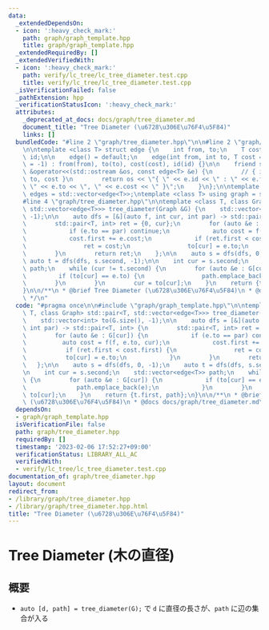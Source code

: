 ```yaml
---
data:
  _extendedDependsOn:
  - icon: ':heavy_check_mark:'
    path: graph/graph_template.hpp
    title: graph/graph_template.hpp
  _extendedRequiredBy: []
  _extendedVerifiedWith:
  - icon: ':heavy_check_mark:'
    path: verify/lc_tree/lc_tree_diameter.test.cpp
    title: verify/lc_tree/lc_tree_diameter.test.cpp
  _isVerificationFailed: false
  _pathExtension: hpp
  _verificationStatusIcon: ':heavy_check_mark:'
  attributes:
    _deprecated_at_docs: docs/graph/tree_diameter.md
    document_title: "Tree Diameter (\u6728\u306E\u76F4\u5F84)"
    links: []
  bundledCode: "#line 2 \"graph/tree_diameter.hpp\"\n\n#line 2 \"graph/graph_template.hpp\"\
    \n\ntemplate <class T> struct edge {\n    int from, to;\n    T cost;\n    int\
    \ id;\n\n    edge() = default;\n    edge(int from, int to, T cost = 1, int id\
    \ = -1) : from(from), to(to), cost(cost), id(id) {}\n\n    friend std::ostream\
    \ &operator<<(std::ostream &os, const edge<T> &e) {\n        // { id : from ->\
    \ to, cost }\n        return os << \"{ \" << e.id << \" : \" << e.from << \" ->\
    \ \" << e.to << \", \" << e.cost << \" }\";\n    }\n};\n\ntemplate <class T> using\
    \ edges = std::vector<edge<T>>;\ntemplate <class T> using graph = std::vector<std::vector<edge<T>>>;\n\
    #line 4 \"graph/tree_diameter.hpp\"\n\ntemplate <class T, class Graph> std::pair<T,\
    \ std::vector<edge<T>>> tree_diameter(Graph &G) {\n    std::vector<int> to(G.size(),\
    \ -1);\n\n    auto dfs = [&](auto f, int cur, int par) -> std::pair<T, int> {\n\
    \        std::pair<T, int> ret = {0, cur};\n        for (auto &e : G[cur]) {\n\
    \            if (e.to == par) continue;\n            auto cost = f(f, e.to, cur);\n\
    \            cost.first += e.cost;\n            if (ret.first < cost.first) {\n\
    \                ret = cost;\n                to[cur] = e.to;\n            }\n\
    \        }\n        return ret;\n    };\n\n    auto s = dfs(dfs, 0, -1);\n   \
    \ auto t = dfs(dfs, s.second, -1);\n\n    int cur = s.second;\n    std::vector<edge<T>>\
    \ path;\n    while (cur != t.second) {\n        for (auto &e : G[cur]) {\n   \
    \         if (to[cur] == e.to) {\n                path.emplace_back(e);\n    \
    \        }\n        }\n        cur = to[cur];\n    }\n    return {t.first, path};\n\
    }\n\n/**\n * @brief Tree Diameter (\u6728\u306E\u76F4\u5F84)\n * @docs docs/graph/tree_diameter.md\n\
    \ */\n"
  code: "#pragma once\n\n#include \"graph/graph_template.hpp\"\n\ntemplate <class\
    \ T, class Graph> std::pair<T, std::vector<edge<T>>> tree_diameter(Graph &G) {\n\
    \    std::vector<int> to(G.size(), -1);\n\n    auto dfs = [&](auto f, int cur,\
    \ int par) -> std::pair<T, int> {\n        std::pair<T, int> ret = {0, cur};\n\
    \        for (auto &e : G[cur]) {\n            if (e.to == par) continue;\n  \
    \          auto cost = f(f, e.to, cur);\n            cost.first += e.cost;\n \
    \           if (ret.first < cost.first) {\n                ret = cost;\n     \
    \           to[cur] = e.to;\n            }\n        }\n        return ret;\n \
    \   };\n\n    auto s = dfs(dfs, 0, -1);\n    auto t = dfs(dfs, s.second, -1);\n\
    \n    int cur = s.second;\n    std::vector<edge<T>> path;\n    while (cur != t.second)\
    \ {\n        for (auto &e : G[cur]) {\n            if (to[cur] == e.to) {\n  \
    \              path.emplace_back(e);\n            }\n        }\n        cur =\
    \ to[cur];\n    }\n    return {t.first, path};\n}\n\n/**\n * @brief Tree Diameter\
    \ (\u6728\u306E\u76F4\u5F84)\n * @docs docs/graph/tree_diameter.md\n */\n"
  dependsOn:
  - graph/graph_template.hpp
  isVerificationFile: false
  path: graph/tree_diameter.hpp
  requiredBy: []
  timestamp: '2023-02-06 17:52:27+09:00'
  verificationStatus: LIBRARY_ALL_AC
  verifiedWith:
  - verify/lc_tree/lc_tree_diameter.test.cpp
documentation_of: graph/tree_diameter.hpp
layout: document
redirect_from:
- /library/graph/tree_diameter.hpp
- /library/graph/tree_diameter.hpp.html
title: "Tree Diameter (\u6728\u306E\u76F4\u5F84)"
---
```

# Tree Diameter (木の直径)

## 概要

- `auto [d, path] = tree_diameter(G);` で `d` に直径の長さが、`path` に辺の集合が入る
